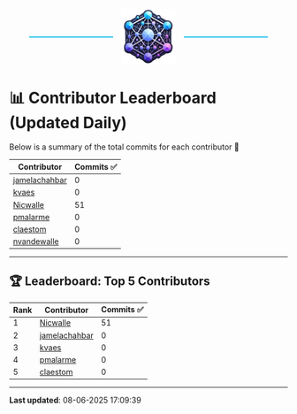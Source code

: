 <p align="center">
  <span style="display: inline-block; width: 30%; border-top: 2px solid #1bbfed; vertical-align: middle;"></span>
  <img src="../logo/belengexplogo.png" alt="Innersource Logo" style="width:20%; vertical-align: middle; margin: 0 10px;" />
  <span style="display: inline-block; width: 30%; border-top: 2px solid #1bbfed; vertical-align: middle;"></span>
</p> 

# 📊 Contributor Leaderboard (Updated Daily)

Below is a summary of the total commits for each contributor 🚀

| Contributor  | Commits ✅ |
|-------------| --------|
| [jamelachahbar](https://github.com/jamelachahbar) | 0 | 
| [kvaes](https://github.com/kvaes) | 0 | 
| [Nicwalle](https://github.com/Nicwalle) | 51 | 
| [pmalarme](https://github.com/pmalarme) | 0 | 
| [claestom](https://github.com/claestom) | 0 | 
| [nvandewalle](https://github.com/nvandewalle) | 0 | 

----

## 🏆 Leaderboard: Top 5 Contributors 

| Rank | Contributor | Commits ✅ |
|------|-------------|---------|
| 1 | [Nicwalle](https://github.com/Nicwalle) | 51 |
| 2 | [jamelachahbar](https://github.com/jamelachahbar) | 0 |
| 3 | [kvaes](https://github.com/kvaes) | 0 |
| 4 | [pmalarme](https://github.com/pmalarme) | 0 |
| 5 | [claestom](https://github.com/claestom) | 0 |

----

**Last updated**: 08-06-2025 17:09:39